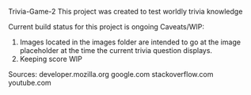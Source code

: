Trivia-Game-2
This project was created to test worldly trivia knowledge

Current build status for this project is ongoing
Caveats/WIP:
1.  Images located in the images folder are intended to go at the image placeholder at the time the current trivia question displays. 
2.  Keeping score WIP

Sources:
developer.mozilla.org
google.com
stackoverflow.com
youtube.com
